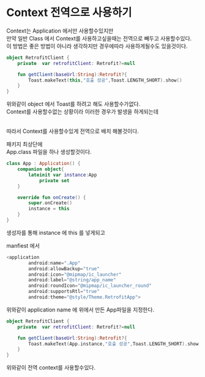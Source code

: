 # Context 전역으로 사용하기
Context는 Application 에서만 사용할수있지만 <br/>
만약 일반 Class 에서 Context를 사용하고싶을때는 전역으로 빼두고 사용할수있다. <br/>
이 방법은 좋은 방법이 아니라 생각하지만 경우에따라 사용하게될수도 있을것이다. <br/>

```kotlin
object RetrofitClient {
    private  var retrofitClient: Retrofit?=null

    fun getClient(baseUrl:String):Retrofit?{
		Toast.makeText(this,"호출 성공",Toast.LENGTH_SHORT).show()
	}
}
```
위와같이 object 에서 Toast를 하려고 해도 사용할수가없다.  <br/>
Context를 사용할수없는 상황이라 이러한 경우가 발생을 하게되는데  <br/> <br/>

따라서 Context를 사용할수있게 전역으로 배치 해볼것이다.  <br/>

패키지 최상단에  <br/>
App.class 파일을 하나 생성할것이다.  <br/>
```kotlin
class App : Application() {
    companion object{
        lateinit var instance:App
            private set
    }

    override fun onCreate() {
        super.onCreate()
        instance = this
    }
}
```
생성자를 통해 instance 에 this 를 넣게되고

manfiest 에서
```kotlin
<application
        android:name=".App"
        android:allowBackup="true"
        android:icon="@mipmap/ic_launcher"
        android:label="@string/app_name"
        android:roundIcon="@mipmap/ic_launcher_round"
        android:supportsRtl="true"
        android:theme="@style/Theme.RetrofitApp">
```
위와같이 application name 에 위에서 만든 App파일을 지정한다.  <br/>


```kotlin
object RetrofitClient {
    private  var retrofitClient: Retrofit?=null

    fun getClient(baseUrl:String):Retrofit?{
		Toast.makeText(App.instance,"호출 성공",Toast.LENGTH_SHORT).show()
	}
}
```
위와같이 전역 context를 사용할수있다.
